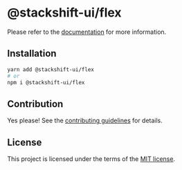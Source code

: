 # @stackshift-ui/flex



Please refer to the [documentation](https://stackshift-ui.webriq.com/docs/components/flex) for more information.

## Installation

```sh
yarn add @stackshift-ui/flex
# or
npm i @stackshift-ui/flex
```

## Contribution

Yes please! See the
[contributing guidelines](https://github.com/stackshift-ui/components/master/CONTRIBUTING.md)
for details.

## License

This project is licensed under the terms of the
[MIT license](https://github.com/stackshift-ui/components/master/LICENSE).
